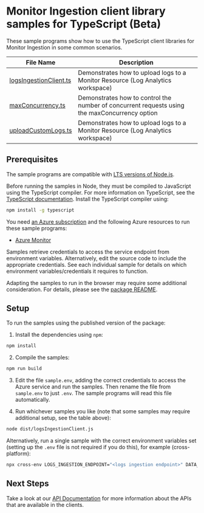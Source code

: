 # Monitor Ingestion client library samples for TypeScript (Beta)

These sample programs show how to use the TypeScript client libraries for Monitor Ingestion in some common scenarios.

| **File Name**                                 | **Description**                                                                               |
| --------------------------------------------- | --------------------------------------------------------------------------------------------- |
| [logsIngestionClient.ts][logsingestionclient] | Demonstrates how to upload logs to a Monitor Resource (Log Analytics workspace)               |
| [maxConcurrency.ts][maxconcurrency]           | Demonstrates how to control the number of concurrent requests using the maxConcurrency option |
| [uploadCustomLogs.ts][uploadcustomlogs]       | Demonstrates how to upload logs to a Monitor Resource (Log Analytics workspace)               |

## Prerequisites

The sample programs are compatible with [LTS versions of Node.js](https://github.com/nodejs/release#release-schedule).

Before running the samples in Node, they must be compiled to JavaScript using the TypeScript compiler. For more information on TypeScript, see the [TypeScript documentation][typescript]. Install the TypeScript compiler using:

```bash
npm install -g typescript
```

You need [an Azure subscription][freesub] and the following Azure resources to run these sample programs:

- [Azure Monitor][createinstance_azuremonitor]

Samples retrieve credentials to access the service endpoint from environment variables. Alternatively, edit the source code to include the appropriate credentials. See each individual sample for details on which environment variables/credentials it requires to function.

Adapting the samples to run in the browser may require some additional consideration. For details, please see the [package README][package].

## Setup

To run the samples using the published version of the package:

1. Install the dependencies using `npm`:

```bash
npm install
```

2. Compile the samples:

```bash
npm run build
```

3. Edit the file `sample.env`, adding the correct credentials to access the Azure service and run the samples. Then rename the file from `sample.env` to just `.env`. The sample programs will read this file automatically.

4. Run whichever samples you like (note that some samples may require additional setup, see the table above):

```bash
node dist/logsIngestionClient.js
```

Alternatively, run a single sample with the correct environment variables set (setting up the `.env` file is not required if you do this), for example (cross-platform):

```bash
npx cross-env LOGS_INGESTION_ENDPOINT="<logs ingestion endpoint>" DATA_COLLECTION_RULE_ID="<data collection rule id>" STREAM_NAME="<stream name>" node dist/logsIngestionClient.js
```

## Next Steps

Take a look at our [API Documentation][apiref] for more information about the APIs that are available in the clients.

[logsingestionclient]: https://github.com/Azure/azure-sdk-for-js/blob/main/sdk/monitor/monitor-ingestion/samples/v1-beta/typescript/src/logsIngestionClient.ts
[maxconcurrency]: https://github.com/Azure/azure-sdk-for-js/blob/main/sdk/monitor/monitor-ingestion/samples/v1-beta/typescript/src/maxConcurrency.ts
[uploadcustomlogs]: https://github.com/Azure/azure-sdk-for-js/blob/main/sdk/monitor/monitor-ingestion/samples/v1-beta/typescript/src/uploadCustomLogs.ts
[apiref]: https://docs.microsoft.com/javascript/api/
[freesub]: https://azure.microsoft.com/free/
[createinstance_azuremonitor]: https://docs.microsoft.com/azure/azure-monitor/
[package]: https://github.com/Azure/azure-sdk-for-js/tree/main/sdk/monitor/monitor-ingestion/README.md
[typescript]: https://www.typescriptlang.org/docs/home.html
